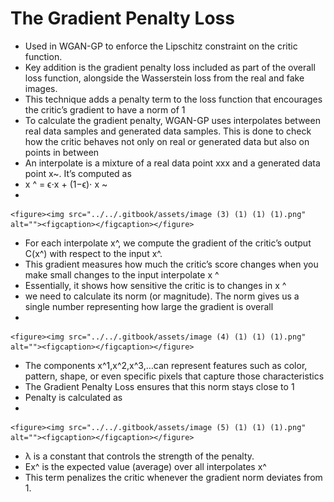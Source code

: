 # The Gradient Penalty Loss

* Used in WGAN-GP to enforce the Lipschitz constraint on the critic function.
* Key addition is the gradient penalty loss included as part of the overall loss function, alongside the Wasserstein loss from the real and fake images.
* This technique adds a penalty term to the loss function that encourages the critic’s gradient to have a norm of 1
* To calculate the gradient penalty, WGAN-GP uses interpolates between real data samples and generated data samples. This is done to check how the critic behaves not only on real or generated data but also on points in between
* An interpolate is a mixture of a real data point xxx and a generated data point x\~. It’s computed as
* x ^ = ϵ⋅x + (1−ϵ)⋅ x \~
*

    <figure><img src="../../.gitbook/assets/image (3) (1) (1) (1).png" alt=""><figcaption></figcaption></figure>
* For each interpolate x^, we compute the gradient of the critic’s output C(x^) with respect to the input x^.
* This gradient measures how much the critic’s score changes when you make small changes to the input interpolate x ^
* Essentially, it shows how sensitive the critic is to changes in x ^
* we need to calculate its norm (or magnitude). The norm gives us a single number representing how large the gradient is overall
*

    <figure><img src="../../.gitbook/assets/image (4) (1) (1) (1).png" alt=""><figcaption></figcaption></figure>
* The components x^1,x^2,x^3,…can represent features such as color, pattern, shape, or even specific pixels that capture those characteristics
* The Gradient Penalty Loss ensures that this norm stays close to 1
* Penalty is calculated as
*

    <figure><img src="../../.gitbook/assets/image (5) (1) (1) (1).png" alt=""><figcaption></figcaption></figure>
* λ is a constant that controls the strength of the penalty.
* Ex^​ is the expected value (average) over all interpolates x^
* This term penalizes the critic whenever the gradient norm​ deviates from 1.

